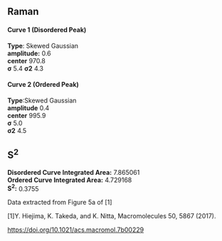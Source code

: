 ## Raman

#### Curve 1 (Disordered Peak)
**Type**: Skewed Gaussian\
**amplitude:** 0.6\
**center** 970.8\
**σ** 5.4
**σ2** 4.3


#### Curve 2 (Ordered Peak)
**Type**:Skewed Gaussian\
**amplitude** 0.4\
**center** 995.9\
**σ** 5.0\
**σ2** 4.5


## S<sup>2</sup>
**Disordered Curve Integrated Area:** 7.865061\
**Ordered Curve Integrated Area:** 4.729168\
**S<sup>2</sup>:** 0.3755






Data extracted from Figure 5a of [1]


[1]Y. Hiejima, K. Takeda, and K. Nitta, Macromolecules 50, 5867 (2017).



https://doi.org/10.1021/acs.macromol.7b00229
